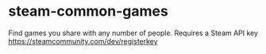 # steam-common-games
Find games you share with any number of people. Requires a Steam API key https://steamcommunity.com/dev/registerkey
